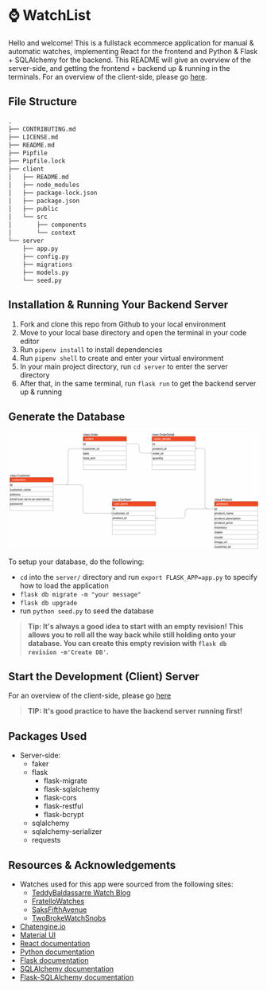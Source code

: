 # ⌚ WatchList
Hello and welcome! This is a fullstack ecommerce application for manual & automatic watches, implementing React for the frontend and Python & Flask + SQLAlchemy for the backend. This README will give an overview of the server-side, and getting the frontend + backend up & running in the terminals. For an overview of the client-side, please go [here](/client/README.md).

## File Structure
```
.
├── CONTRIBUTING.md
├── LICENSE.md
├── README.md
├── Pipfile
├── Pipfile.lock
├── client
│   ├── README.md
│   ├── node_modules
│   ├── package-lock.json
│   ├── package.json
│   ├── public
│   └── src
│       ├── components
│       └── context
└── server
    ├── app.py
    ├── config.py
    ├── migrations
    ├── models.py
    └── seed.py
```

## Installation & Running Your Backend Server
1. Fork and clone this repo from Github to your local environment
2. Move to your local base directory and open the terminal in your code editor
3. Run ```pipenv install``` to install dependencies
4. Run ```pipenv shell``` to create and enter your virtual environment
5. In your main project directory, run ```cd server``` to enter the server directory
6. After that, in the same terminal, run ```flask run``` to get the backend server up & running

## Generate the Database
<img src="client/public/watchlistERD.png" width="800" alt="watchlist project entity relationship diagram">

To setup your database, do the following:
* `cd` into the `server/` directory and run ```export FLASK_APP=app.py``` to specify how to load the application
* `flask db migrate -m "your message"`
* ```flask db upgrade```
* run ```python seed.py``` to seed the database

> **Tip: It's always a good idea to start with an empty revision! This allows
> you to roll all the way back while still holding onto your database. You can
> create this empty revision with `flask db revision -m'Create DB'`.**

## Start the Development (Client) Server
For an overview of the client-side, please go [here](/client/README.md)

> **TIP: It's good practice to have the backend server running first!**

## Packages Used
* Server-side:
    * faker
    * flask
        * flask-migrate
        * flask-sqlalchemy
        * flask-cors
        * flask-restful
        * flask-bcrypt
    * sqlalchemy
    * sqlalchemy-serializer
    * requests

## Resources & Acknowledgements
- Watches used for this app were sourced from the following sites:
    - [TeddyBaldassarre Watch Blog](https://teddybaldassarre.com/blogs/watches/best-mechanical-watches)
    - [FratelloWatches](https://www.fratellowatches.com/the-classic-time-only-manual-wind-watch-examples-for-every-budget-from-hamilton-grand-seiko-omega-and-more/#gref)
    - [SaksFifthAvenue](https://www.saksfifthavenue.com/product/Oris-Big-Crown-ProPilot-X-Calibre-115-0400018040529.html?site_refer=CSE_GGLPLA:Mens_Jewelry:Oris&country=US&currency=USD&CSE_CID=G_Saks_PLA_US_Men%27s+Accessories:Jewelry&gclid=Cj0KCQjwqs6lBhCxARIsAG8YcDgMEXcUM_GlruGn-SXkRDlKIEM3bwmDQAUn56LscIl3iUt9qcR4Le4aAtONEALw_wcB&gclsrc=aw.ds)
    - [TwoBrokeWatchSnobs](https://twobrokewatchsnobs.com/best-automatic-watches/)
- [Chatengine.io](https://chatengine.io/)
- [Material UI](https://mui.com/)
- [React documentation](https://react.dev/)
- [Python documentation](https://docs.python.org/3/)
- [Flask documentation](https://stackabuse.com/python-circular-imports/)
- [SQLAlchemy documentation](https://docs.sqlalchemy.org/en/20/)
- [Flask-SQLAlchemy documentation](https://flask-sqlalchemy.palletsprojects.com/en/3.0.x/)

